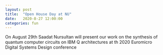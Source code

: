 ```yaml
---
layout: post
title:  "Open House Day at NU"
date:   2020-8-27 12:00:00
categories: fun
---
```


On August 29th Saadat Nursultan will present our work on the synthesis of quantum computer circuits on IBM Q architectures at th 2020 Euromicro Digital Systems Design conference






